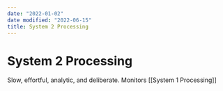 ```yaml
---
date: "2022-01-02"
date modified: "2022-06-15"
title: System 2 Processing
---
```


# System 2 Processing
Slow, effortful, analytic, and deliberate. Monitors [[System 1 Processing]]
